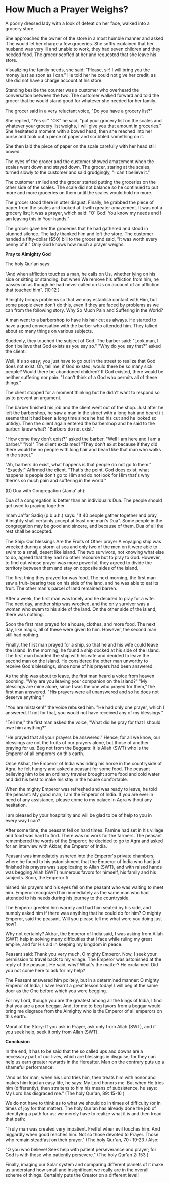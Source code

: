 How Much a Prayer Weighs?
=========================

A poorly dressed lady with a look of defeat on her face, walked into a
grocery store.

She approached the owner of the store in a most humble manner and asked
if he would let her charge a few groceries. She softly explained that
her husband was very ill and unable to work, they had seven children and
they needed food. The grocer scoffed at her and requested that she leave
his store.

Visualizing the family needs, she said: "Please, sir! I will bring you
the money just as soon as I can." He told her he could not give her
credit, as she did not have a charge account at his store.

Standing beside the counter was a customer who overheard the
conversation between the two. The customer walked forward and told the
grocer that he would stand good for whatever she needed for her
family.

The grocer said in a very reluctant voice, "Do you have a grocery
list?"

She replied, "Yes sir" "OK" he said, "put your grocery list on the
scales and whatever your grocery list weighs, I will give you that
amount in groceries." She hesitated a moment with a bowed head, then she
reached into her purse and took out a piece of paper and scribbled
something on it.

She then laid the piece of paper on the scale carefully with her head
still bowed.

The eyes of the grocer and the customer showed amazement when the
scales went down and stayed down. The grocer, staring at the scales,
turned slowly to the customer and said grudgingly, "I can't believe
it."

The customer smiled and the grocer started putting the groceries on the
other side of the scales. The scale did not balance so he continued to
put more and more groceries on them until the scales would hold no
more.

The grocer stood there in utter disgust. Finally, he grabbed the piece
of paper from the scales and looked at it with greater amazement. It was
not a grocery list; it was a prayer, which said: "O' God! You know my
needs and I am leaving this in Your hands."

The grocer gave her the groceries that he had gathered and stood in
stunned silence. The lady thanked him and left the store. The customer
handed a fifty-dollar ($50) bill to the grocer and said, "It was worth
every penny of it." Only God knows how much a prayer weighs.


**Pray to Almighty God**

The holy Qur'an says:

"And when affliction touches a man, he calls on Us, whether lying on
his side or sitting or standing; but when We remove his affliction from
him, he passes on as though he had never called on Us on account of an
affliction that touched him". (10:12 )

Almighty brings problems so that we may establish contact with Him, but
some people even don't do this, even if they are faced by problems as we
can from the following story. Why So Much Pain and Suffering in the
World?

A man went to a barbershop to have his hair cut as always. He started
to have a good conversation with the barber who attended him. They
talked about so many things on various subjects.

Suddenly, they touched the subject of God. The barber said: "Look man,
I don't believe that God exists as you say so." "Why do you say that?"
asked the client.

Well, it's so easy; you just have to go out in the street to realize
that God does not exist. Oh, tell me, if God existed, would there be so
many sick people? Would there be abandoned children? If God existed,
there would be neither suffering nor pain. "I can't think of a God who
permits all of these things."

The client stopped for a moment thinking but he didn't want to respond
so as to prevent an argument.

The barber finished his job and the client went out of the shop. Just
after he left the barbershop, he saw a man in the street with a long
hair and beard (it seems that it had been a long time since he had his
cut and he looked so untidy). Then the client again entered the
barbershop and he said to the barber: know what? "Barbers do not
exist."

"How come they don't exist?" asked the barber. "Well I am here and I am
a barber." "No!" The client exclaimed! "They don't exist because if they
did there would be no people with long hair and beard like that man who
walks in the street."

"Ah, barbers do exist, what happens is that people do not go to them."
"Exactly!" Affirmed the client. "That's the point. God does exist, what
happens is people don't go to Him and do not look for Him that's why
there's so much pain and suffering in the world."

(D) Dua with Congregation (Jama' ah):

Dua of a congregation is better than an individual's Dua. The people
should get used to praying together.

Imam Ja'far Sadiq (p.b.u.h.) says: "If 40 people gather together and
pray, Almighty shall certainly accept at least one man's Dua". Some
people in the congregation may be good and sincere, and because of them,
Dua of all the rest shall be accepted.

The Ship: Our blessings Are the Fruits of Other prayer A voyaging ship
was wrecked during a storm at sea and only two of the men on it were
able to swim to a small, desert like island. The two survivors, not
knowing what else to do, agreed that they had no other recourse but to
pray to God. However, to find out whose prayer was more powerful, they
agreed to divide the territory between them and stay on opposite sides
of the island.

The first thing they prayed for was food. The next morning, the first
man saw a fruit- bearing tree on his side of the land, and he was able
to eat its fruit. The other man's parcel of land remained barren.

After a week, the first man was lonely and he decided to pray for a
wife. The next day, another ship was wrecked, and the only survivor was
a woman who swam to his side of the land. On the other side of the
island, there was nothing.

Soon the first man prayed for a house, clothes, and more food. The next
day, like magic, all of these were given to him. However, the second man
still had nothing.

Finally, the first man prayed for a ship, so that he and his wife could
leave the island. In the morning, he found a ship docked at his side of
the island. The first man boarded the ship with his wife and decided to
leave the second man on the island. He considered the other man unworthy
to receive God's blessings, since none of his prayers had been
answered.

As the ship was about to leave, the first man heard a voice from heaven
booming, "Why are you leaving your companion on the island?" "My
blessings are mine alone, since I was the one who prayed for them," the
first man answered. "His prayers were all unanswered and so he does not
deserve anything."

"You are mistaken!" the voice rebuked him. "He had only one prayer,
which I answered. If not for that, you would not have received any of my
blessings."

"Tell me," the first man asked the voice, "What did he pray for that I
should owe him anything?"

"He prayed that all your prayers be answered." Hence, for all we know,
our blessings are not the fruits of our prayers alone, but those of
another praying for us. Beg not from the Beggars: It is Allah (SWT) who
is the Emperor of all emperors on this earth.

Once Akbar, the Emperor of India was riding his horse in the
countryside of Agra, he felt hungry and asked a peasant for some food.
The peasant believing him to be an ordinary traveler brought some food
and cold water and did his best to make his stay in the house
comfortable.

When the mighty Emperor was refreshed and was ready to leave, he told
the peasant: My good man, I am the Emperor of India. If you are ever in
need of any assistance, please come to my palace in Agra without any
hesitation.

I am pleased by your hospitality and will be glad to be of help to you
in every way I can?

After some time, the peasant fell on hard times. Famine had set in his
village and food was hard to find. There was no work for the farmers.
The peasant remembered the words of the Emperor; he decided to go to
Agra and asked for an interview with Akbar, the Emperor of India.

Peasant was immediately ushered into the Emperor's private chambers,
where he found to his astonishment that the Emperor of India who had
just finished his prayers was supplicating to Allah (SWT), and with
raised hands was begging Allah (SWT) numerous favors for himself, his
family and his subjects. Soon, the Emperor fi

nished his prayers and his eyes fell on the peasant who was waiting to
meet him. Emperor recognized him immediately as the same man who had
attended to his needs during his journey to the countryside.

The Emperor greeted him warmly and had him seated by his side, and
humbly asked him if there was anything that he could do for him? O
mighty Emperor, said the peasant. Will you please tell me what were you
doing just now?

Why not certainly? Akbar, the Emperor of India said, I was asking from
Allah (SWT) help in solving many difficulties that I face while ruling
my great empire, and for His aid in keeping my kingdom in peace.

Peasant said: Thank you very much, O mighty Emperor. Now, I seek your
permission to travel back to my village. The Emperor was astonished at
the reply of the peasant. He said, why? What's the matter? He exclaimed.
Did you not come here to ask for my help?

The Peasant answered him politely, but in a determined manner: O mighty
Emperor of India, I have learnt a great lesson today! I will beg at the
same door as the One before which you were begging.

For my Lord, though you are the greatest among all the kings of India,
I find that you are a poor beggar. And, for me to beg favors from a
beggar would bring me disgrace from the Almighty who is the Emperor of
all emperors on this earth.

Moral of the Story: If you ask in Prayer, ask only from Allah (SWT),
and if you seek help, seek it only from Allah (SWT).


**Conclusion**

In the end, it has to be said that the so called ups and downs are a
necessary part of our lives, which are blessings in disguise; for they
can help us earn greater rewards in the Hereafter. Man on the contrary
puts up a shameful performance:

"And as for man, when his Lord tries him, then treats him with honor
and makes him lead an easy life, he says: My Lord honors me. But when He
tries him (differently), then straitens to him his means of subsistence,
he says: My Lord has disgraced me." (The holy Qur'an, 89: 15-16 )

We do not have to think as to what we should do in times of difficulty
(or in times of joy for that matter). The holy Qur'an has already done
the job of identifying a path for us; we merely have to realize what it
is and then tread that path:

"Truly man was created very impatient. Fretful when evil touches him.
And niggardly when good reaches him. Not so those devoted to Prayer.
Those who remain steadfast on their prayer." (The holy Qur'an, 70 :
19-23 ) Also:

"O you who believe! Seek help with patient perseverance and prayer; for
God is with those who patiently persevere." (The holy Qur'an 2: 153 )

Finally, imaging our Solar system and comparing different planets of it
make us understand how small and insignificant we really are in the
overall scheme of things. Certainly puts the Creator on a different
level!


